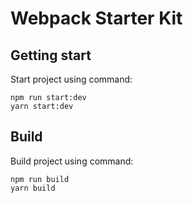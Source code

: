 # Webpack Starter Kit

## Getting start
Start project using command:

    npm run start:dev 
    yarn start:dev

## Build
Build project using command:

    npm run build
    yarn build
